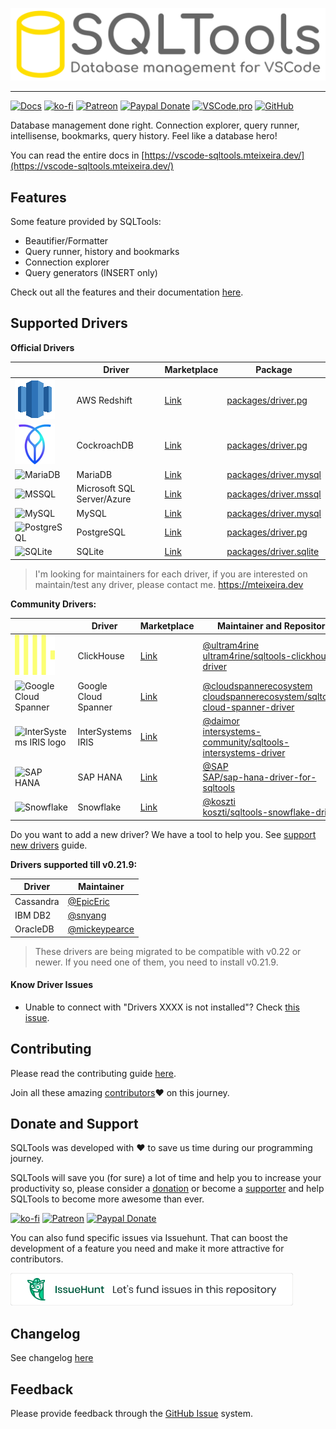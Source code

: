 <p style='text-align: center;'>
  <img src="https://raw.githubusercontent.com/mtxr/vscode-sqltools/dev/static/header-hero.svg?sanitize=true" />
</p>

<hr />

<p style='text-align: center;'>

[![Docs](https://img.shields.io/badge/docs-here-blueviolet?style=for-the-badge)](https://vscode-sqltools.mteixeira.dev)
[![ko-fi](https://cdn.ko-fi.com/cdn/kofi1.png?v=2)](https://ko-fi.com/Y8Y487W9)
[![Patreon](https://img.shields.io/badge/patreon-support-blue.svg?style=for-the-badge)](https://www.patreon.com/mteixeira)
[![Paypal Donate](https://img.shields.io/badge/paypal-donate-blue.svg?style=for-the-badge)](https://www.paypal.com/cgi-bin/webscr?cmd=_s-xclick&hosted_button_id=RSMB6DGK238V8)
[![VSCode.pro](https://img.shields.io/badge/Supported%20by-VSCode%20Power%20User%20Course%20%E2%86%92-gray.svg?colorA=655BE1&colorB=4F44D6&style=for-the-badge)](https://a.paddle.com/v2/click/16413/111711?link=1227)
[![GitHub](https://img.shields.io/github/license/mtxr/vscode-sqltools?style=for-the-badge)](https://github.com/mtxr/vscode-sqltools/blob/dev/LICENSE.md)

</p>

Database management done right. Connection explorer, query runner, intellisense, bookmarks, query history. Feel like a database hero!

You can read the entire docs in [https://vscode-sqltools.mteixeira.dev/](https://vscode-sqltools.mteixeira.dev/)

## Features

Some feature provided by SQLTools:

- Beautifier/Formatter
- Query runner, history and bookmarks
- Connection explorer
- Query generators (INSERT only)

Check out all the features and their documentation [here](http://vscode-sqltools.mteixeira.dev/#features).

## Supported Drivers

**Official Drivers**

|                                                                                                                           | Driver                     | Marketplace                                                                             | Package                                                                                           |
| ------------------------------------------------------------------------------------------------------------------------- | -------------------------- | --------------------------------------------------------------------------------------- | ------------------------------------------------------------------------------------------------- |
| ![AWS Redshift](https://raw.githubusercontent.com/mtxr/vscode-sqltools/dev/packages/driver.pg/icons/redshift/default.png) | AWS Redshift               | [Link](https://marketplace.visualstudio.com/items?itemName=mtxr.sqltools-driver-pg)     | [packages/driver.pg](https://github.com/mtxr/vscode-sqltools/tree/dev/packages/driver.pg)         |
| ![CockroachDB](https://raw.githubusercontent.com/mtxr/vscode-sqltools/dev/packages/driver.pg/icons/cockroach/default.png) | CockroachDB                | [Link](https://marketplace.visualstudio.com/items?itemName=mtxr.sqltools-driver-pg)     | [packages/driver.pg](https://github.com/mtxr/vscode-sqltools/tree/dev/packages/driver.pg)         |
| ![MariaDB](https://raw.githubusercontent.com/mtxr/vscode-sqltools/dev/packages/driver.mysql/icons/mariadb/default.png)    | MariaDB                    | [Link](https://marketplace.visualstudio.com/items?itemName=mtxr.sqltools-driver-mysql)  | [packages/driver.mysql](https://github.com/mtxr/vscode-sqltools/tree/dev/packages/driver.mysql)   |
| ![MSSQL](https://raw.githubusercontent.com/mtxr/vscode-sqltools/dev/packages/driver.mssql/icons/default.png)              | Microsoft SQL Server/Azure | [Link](https://marketplace.visualstudio.com/items?itemName=mtxr.sqltools-driver-mssql)  | [packages/driver.mssql](https://github.com/mtxr/vscode-sqltools/tree/dev/packages/driver.mssql)   |
| ![MySQL](https://raw.githubusercontent.com/mtxr/vscode-sqltools/dev/packages/driver.mysql/icons/default.png)              | MySQL                      | [Link](https://marketplace.visualstudio.com/items?itemName=mtxr.sqltools-driver-mysql)  | [packages/driver.mysql](https://github.com/mtxr/vscode-sqltools/tree/dev/packages/driver.mysql)   |
| ![PostgreSQL](https://raw.githubusercontent.com/mtxr/vscode-sqltools/dev/packages/driver.pg/icons/pg/default.png)         | PostgreSQL                 | [Link](https://marketplace.visualstudio.com/items?itemName=mtxr.sqltools-driver-pg)     | [packages/driver.pg](https://github.com/mtxr/vscode-sqltools/tree/dev/packages/driver.pg)         |
| ![SQLite](https://raw.githubusercontent.com/mtxr/vscode-sqltools/dev/packages/driver.sqlite/icons/default.png)            | SQLite                     | [Link](https://marketplace.visualstudio.com/items?itemName=mtxr.sqltools-driver-sqlite) | [packages/driver.sqlite](https://github.com/mtxr/vscode-sqltools/tree/dev/packages/driver.sqlite) |

> I'm looking for maintainers for each driver, if you are interested on maintain/test any driver, please contact me. https://mteixeira.dev

**Community Drivers:**

|                                                                                                                                           | Driver               | Marketplace                                                                                                            | Maintainer and Repository                                                                                                                                                                              |
| ----------------------------------------------------------------------------------------------------------------------------------------- | -------------------- | ---------------------------------------------------------------------------------------------------------------------- | ------------------------------------------------------------------------------------------------------------------------------------------------------------------------------------------------------ |
| ![ClickHouse logo](https://raw.githubusercontent.com/ultram4rine/sqltools-clickhouse-driver/master/icons/default.png)                     | ClickHouse           | [Link](https://marketplace.visualstudio.com/items?itemName=ultram4rine.sqltools-clickhouse-driver)                     | [@ultram4rine](https://github.com/ultram4rine) <br/> [ultram4rine/sqltools-clickhouse-driver](https://github.com/ultram4rine/sqltools-clickhouse-driver)                                               |
| ![Google Cloud Spanner](https://raw.githubusercontent.com/cloudspannerecosystem/sqltools-cloud-spanner-driver/main/icons/default.png)     | Google Cloud Spanner | [Link](https://marketplace.visualstudio.com/items?itemName=google-cloud-spanner-ecosystem.google-cloud-spanner-driver) | [@cloudspannerecosystem](https://github.com/cloudspannerecosystem) <br/> [cloudspannerecosystem/sqltools-cloud-spanner-driver](https://github.com/cloudspannerecosystem/sqltools-cloud-spanner-driver) |
| ![InterSystems IRIS logo](https://raw.githubusercontent.com/intersystems-community/sqltools-intersystems-driver/master/icons/default.png) | InterSystems IRIS    | [Link](https://marketplace.visualstudio.com/items?itemName=intersystems-community.sqltools-intersystems-driver)        | [@daimor](https://github.com/daimor) <br/> [intersystems-community/sqltools-intersystems-driver](https://github.com/intersystems-community/sqltools-intersystems-driver)                               |
| ![SAP HANA](https://raw.githubusercontent.com/SAP/sap-hana-driver-for-sqltools/master/icons/default.png)                                  | SAP HANA             | [Link](https://marketplace.visualstudio.com/items?itemName=SAPOSS.sap-hana-driver-for-sqltools)                        | [@SAP](https://github.com/SAP) <br/> [SAP/sap-hana-driver-for-sqltools](https://github.com/SAP/sap-hana-driver-for-sqltools)                                                                           |
| ![Snowflake](https://raw.githubusercontent.com/koszti/sqltools-snowflake-driver/master/icons/default.png)                                 | Snowflake            | [Link](https://marketplace.visualstudio.com/items?itemName=koszti.snowflake-driver-for-sqltools)                       | [@koszti](https://github.com/koszti) <br/> [koszti/sqltools-snowflake-driver](https://github.com/koszti/sqltools-snowflake-driver)                                                                     |

Do you want to add a new driver? We have a tool to help you. See [support new drivers](https://vscode-sqltools.mteixeira.dev/contributing/support-new-drivers) guide.

**Drivers supported till v0.21.9:**

| Driver    | Maintainer                                       |
| --------- | ------------------------------------------------ |
| Cassandra | [@EpicEric](https://github.com/EpicEric)         |
| IBM DB2   | [@snyang](https://github.com/snyang)             |
| OracleDB  | [@mickeypearce](https://github.com/mickeypearce) |

> These drivers are being migrated to be compatible with v0.22 or newer. If you need one of them, you need to install v0.21.9.

#### Know Driver Issues

- Unable to connect with "Drivers XXXX is not installed"? Check [this issue](https://github.com/mtxr/vscode-sqltools/issues/590).

## Contributing

Please read the contributing guide [here](https://vscode-sqltools.mteixeira.dev/contributing).

Join all these amazing [contributors](https://github.com/mtxr/vscode-sqltools/graphs/contributors)❤️ on this journey.

## Donate and Support

SQLTools was developed with ♥ to save us time during our programming journey.

SQLTools will save you (for sure) a lot of time and help you to increase your productivity so, please consider a [donation](https://www.paypal.com/cgi-bin/webscr?cmd=_s-xclick&hosted_button_id=RSMB6DGK238V8) or become a [supporter](https://www.patreon.com/mteixeira) and help SQLTools to become more awesome than ever.

[![ko-fi](https://cdn.ko-fi.com/cdn/kofi1.png?v=2)](https://ko-fi.com/Y8Y487W9)
[![Patreon](https://img.shields.io/badge/patreon-support-blue.svg?style=for-the-badge&logo=patreon)](https://www.patreon.com/mteixeira)
[![Paypal Donate](https://img.shields.io/badge/paypal-donate-blue.svg?style=for-the-badge&logo=paypal)](https://www.paypal.com/cgi-bin/webscr?cmd=_s-xclick&hosted_button_id=RSMB6DGK238V8)

You can also fund specific issues via Issuehunt. That can boost the development of a feature you need and make it more attractive for contributors.

[![Issuehunt](https://raw.githubusercontent.com/mtxr/vscode-sqltools/dev/static/issuehunt-button.png)](https://issuehunt.io/r/mtxr/vscode-sqltools)

## Changelog

See changelog [here](https://vscode-sqltools.mteixeira.dev/changelog)

## Feedback

Please provide feedback through the [GitHub Issue](https://github.com/mtxr/vscode-sqltools/issues) system.
